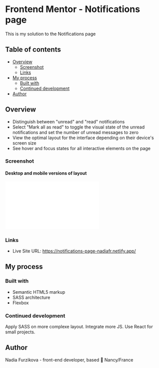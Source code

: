# Frontend Mentor - Notifications page

This is my solution to the Notifications page

## Table of contents

- [Overview](#overview)
  - [Screenshot](#screenshot)
  - [Links](#links)
- [My process](#my-process)
  - [Built with](#built-with)
  - [Continued development](#continued-development)
- [Author](#author)

## Overview

- Distinguish between "unread" and "read" notifications
- Select "Mark all as read" to toggle the visual state of the unread notifications and set the number of unread messages to zero
- View the optimal layout for the interface depending on their device's screen size
- See hover and focus states for all interactive elements on the page

### Screenshot

#### Desktop and mobile versions of layout

![Image](/screenshots/screenshot.pdf)

### Links

- Live Site URL: https://notifications-page-nadiafr.netlify.app/

## My process

### Built with

- Semantic HTML5 markup
- SASS architecture 
- Flexbox


### Continued development

Apply SASS on more complexe layout. Integrate more JS. Use React for small projects.

## Author

Nadia Furzikova - front-end developer,
based 📍 Nancy/France
